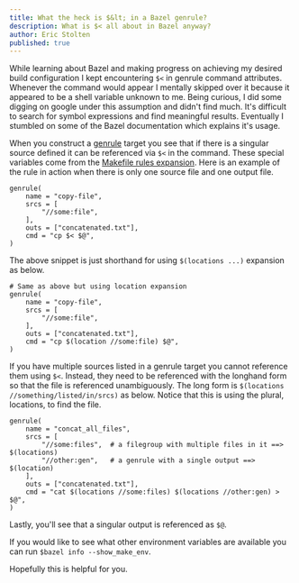 ```yaml
---
title: What the heck is $&lt; in a Bazel genrule?
description: What is $< all about in Bazel anyway?
author: Eric Stolten
published: true
---
```


While learning about Bazel and making progress on achieving my desired
build configuration I kept encountering `$<` in genrule command
attributes. Whenever the command would appear I mentally skipped over
it because it appeared to be a shell variable unknown to me. Being
curious, I did some digging on google under this assumption and didn't
find much. It's difficult to search for symbol expressions and find
meaningful results. Eventually I stumbled on some of the Bazel
documentation which explains it's usage.

When you construct a
[genrule](https://docs.bazel.build/versions/master/be/general.html#genrule)
target you see that if there is a singular source defined it can be
referenced via `$<` in the command. These special variables come from
the [Makefile rules
expansion](https://docs.bazel.build/versions/master/be/make-variables.html). Here
is an example of the rule in action when there is only one source file
and one output file.

~~~ {.python}
genrule(
    name = "copy-file",
    srcs = [
        "//some:file",
    ],
    outs = ["concatenated.txt"],
    cmd = "cp $< $@",
)
~~~

The above snippet is just shorthand for using `$(locations ...)`
expansion as below.

~~~ {.python}
# Same as above but using location expansion
genrule(
    name = "copy-file",
    srcs = [
        "//some:file",
    ],
    outs = ["concatenated.txt"],
    cmd = "cp $(location //some:file) $@",
)
~~~

If you have multiple sources listed in a genrule target you cannot
reference them using `$<`. Instead, they need to be referenced with the
longhand form so that the file is referenced unambiguously. The long
form is `$(locations //something/listed/in/srcs)` as below. Notice that
this is using the plural, locations, to find the file.

~~~ {.python}
genrule(
    name = "concat_all_files",
    srcs = [
        "//some:files",  # a filegroup with multiple files in it ==> $(locations)
        "//other:gen",   # a genrule with a single output ==> $(location)
    ],
    outs = ["concatenated.txt"],
    cmd = "cat $(locations //some:files) $(locations //other:gen) > $@",
)
~~~

Lastly, you'll see that a singular output is referenced as `$@`.

If you would like to see what other environment variables are
available you can run `$bazel info --show_make_env`.

Hopefully this is helpful for you.

